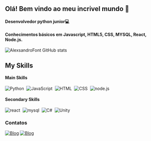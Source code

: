 ## Olá! Bem vindo ao meu incrivel mundo 👋

#### Desenvolvedor python junior💻
#### Conhecimentos básicos em Javascript, HTML5, CSS, MYSQL, React, Node.js.


![AlexsandroFont GitHub stats](https://github-readme-stats.vercel.app/api?username=AlexsandroFont&show_icons=true&theme=radical)


## My Skills

#### Main Skills
![Python](https://img.shields.io/badge/Python-14354C?style=for-the-badge&logo=python&logoColor=white)&nbsp;
![JavaScript](https://img.shields.io/badge/JavaScript-F7DF1E?style=for-the-badge&logo=javascript&logoColor=black)&nbsp;
![HTML](https://img.shields.io/badge/HTML5-E34F26?style=for-the-badge&logo=html5&logoColor=white)&nbsp;
![CSS](https://img.shields.io/badge/CSS3-1572B6?style=for-the-badge&logo=css3&logoColor=white)&nbsp;
![node.js](https://img.shields.io/badge/Node.js-43853D?style=for-the-badge&logo=node.js&logoColor=white)&nbsp;

#### Secondary Skills
![react](https://img.shields.io/badge/React-20232A?style=for-the-badge&logo=react&logoColor=61DAFB)&nbsp;
![mysql](https://img.shields.io/badge/MySQL-005C84?style=for-the-badge&logo=mysql&logoColor=white)&nbsp;
![C#](https://img.shields.io/badge/C%23-239120?style=for-the-badge&logo=c-sharp&logoColor=white)&nbsp;
![Unity](https://img.shields.io/badge/Unity-100000?style=for-the-badge&logo=unity&logoColor=white)&nbsp;

### Contatos
[![Blog](https://img.shields.io/badge/LinkedIn-0077B5?style=for-the-badge&logo=linkedin&logoColor=white)](https://www.linkedin.com/in/alexsandro-fontoura-821158208/)
[![Blog](https://img.shields.io/badge/Gmail-D14836?style=for-the-badge&logo=gmail&logoColor=white)](https://www.linkedin.com/in/alexsandro-fontoura-821158208/)

